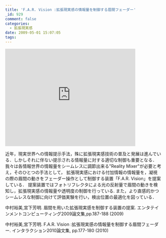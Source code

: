 ```yaml
---
title: 'F.A.R. Vision :拡張現実感の情報量を制御する眉間フェーダー'
_id: 929
comment: false
categories:
  - 拡張現実感
date: 2009-05-01 15:07:05
tags:
---
```



<iframe width="420" height="315" src="https://www.youtube.com/embed/vFW-46-cbS8" frameborder="0" allowfullscreen></iframe>



近年，現実世界への情報提示手法，殊に拡張現実感技術の普及と発展は進んでいる．しかしそれに伴ない提示される情報量に対する適切な制御も重要となる． 我々は各情報世界の情報量をシームレスに調節出来る"Reality Mixer"が必要と考え，そのひとつの手法として， 拡張現実感における付加情報の情報量を，凝視の際の眉間の動きをフェーダー操作として制御する装置「F.A.R. Vision」を提案している． 提案装置ではフォトリフレクタによる光の反射量で眉間の動きを検知し，拡張現実感の情報量や透明度の制御を行っている. また，より直感的かつシームレスな制御に向けて評価実験を行い，検出位置の最適化を図っている．

中村裕美,宮下芳明. 眉間を用いた拡張現実感を制御する装置の提案.  エンタテインメントコンピューティング2009論文集,pp.187-188 (2009)

中村裕美,宮下芳明. F.A.R. Vision :拡張現実感の情報量を制御する眉間フェーダー.  インタラクション2010論文集, pp.177-180 (2010)
